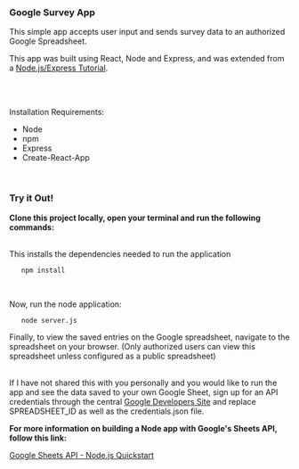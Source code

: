 ### Google Survey App

This simple app accepts user input and sends survey data to an authorized Google Spreadsheet.

This app was built using React, Node and Express, and was extended from a [Node.js/Express Tutorial](https://codeburst.io/build-a-weather-website-in-30-minutes-with-node-js-express-openweather-a317f904897b).

<br/>
<br/>

Installation Requirements:
- Node
- npm
- Express
- Create-React-App

<br/>

### Try it Out!

  
**Clone this project locally, open your terminal and run the following commands:**
<br/>
<br/>
 
This installs the dependencies needed to run the application
```
   npm install
```
<br/>

Now, run the node application:

```
   node server.js
```


Finally, to view the saved entries on the Google spreadsheet, navigate to the spreadsheet on your browser.
(Only authorized users can view this spreadsheet unless configured as a public spreadsheet) 
<br/>
<br/>

If I have not shared this with you personally and you would like to run the app and see the data saved to your own Google Sheet,
sign up for an API credentials through the central [Google Developers Site](https://console.developers.google.com/start/api?id=sheets.googleapis.com) and replace SPREADSHEET_ID as well as the credentials.json file.



**For more information on building a Node app with Google's Sheets API, follow this link:**

[Google Sheets API - Node.js Quickstart](https://developers.google.com/sheets/api/quickstart/nodejs#step_3_set_up_the_sample)
